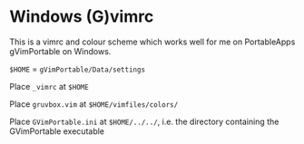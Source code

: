# Windows (G)vimrc

This is a vimrc and colour scheme which works well for me on PortableApps gVimPortable on Windows.

`$HOME` = `gVimPortable/Data/settings`

Place `_vimrc` at `$HOME`

Place `gruvbox.vim` at `$HOME/vimfiles/colors/`

Place `GVimPortable.ini` at `$HOME/../../`, i.e. the directory containing the GVimPortable executable





